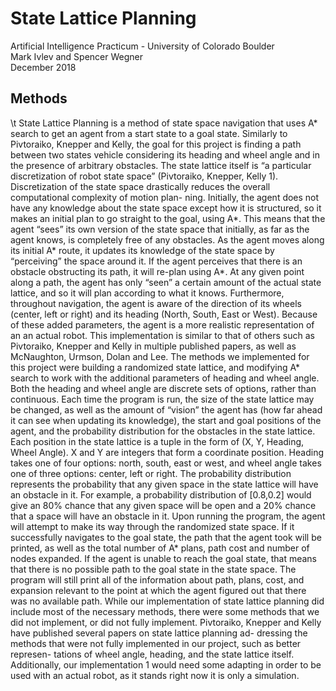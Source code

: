 # State Lattice Planning
Artificial Intelligence Practicum - University of Colorado Boulder  
Mark Ivlev and Spencer Wegner  
December 2018  

## Methods
\t State Lattice Planning is a method of state space navigation that uses A* search to get an agent from a start state to a goal state. Similarly to Pivtoraiko, Knepper and Kelly, the goal for this project is finding a path between two states vehicle considering its heading and wheel angle and in the presence of arbitrary obstacles. The state lattice itself is “a particular discretization of robot state space” (Pivtoraiko, Knepper, Kelly 1). Discretization of the state space drastically reduces the overall computational complexity of motion plan- ning. Initially, the agent does not have any knowledge about the state space except how it is structured, so it makes an initial plan to go straight to the goal, using A*. This means that the agent “sees” its own version of the state space that initially, as far as the agent knows, is completely free of any obstacles. As the agent moves along its initial A* route, it updates its knowledge of the state space by “perceiving” the space around it. If the agent perceives that there is an obstacle obstructing its path, it will re-plan using A*. At any given point along a path, the agent has only “seen” a certain amount of the actual state lattice, and so it will plan according to what it knows. Furthermore, throughout navigation, the agent is aware of the direction of its wheels (center, left or right) and its heading (North, South, East or West). Because of these added parameters, the agent is a more realistic representation of an an actual robot. This implementation is similar to that of others such as Pivtoraiko, Knepper and Kelly in multiple published papers, as well as McNaughton, Urmson, Dolan and Lee.
The methods we implemented for this project were building a randomized state lattice, and modifying A* search to work with the additional parameters of heading and wheel angle. Both the heading and wheel angle are discrete sets of options, rather than continuous. Each time the program is run, the size of the state lattice may be changed, as well as the amount of “vision” the agent has (how far ahead it can see when updating its knowledge), the start and goal positions of the agent, and the probability distribution for the obstacles in the state lattice. Each position in the state lattice is a tuple in the form of (X, Y, Heading, Wheel Angle). X and Y are integers that form a coordinate position. Heading takes one of four options: north, south, east or west, and wheel angle takes one of three options: center, left or right. The probability distribution represents the probability that any given space in the state lattice will have an obstacle in it. For example, a probability distribution of [0.8,0.2] would give an 80% chance that any given space will be open and a 20% chance that a space will have an obstacle in it. Upon running the program, the agent will attempt to make its way through the randomized state space. If it successfully navigates to the goal state, the path that the agent took will be printed, as well as the total number of A* plans, path cost and number of nodes expanded. If the agent is unable to reach the goal state, that means that there is no possible path to the goal state in the state space. The program will still print all of the information about path, plans, cost, and expansion relevant to the point at which the agent figured out that there was no available path.
While our implementation of state lattice planning did include most of the necessary methods, there were some methods that we did not implement, or did not fully implement. Pivtoraiko, Knepper and Kelly have published several papers on state lattice planning ad- dressing the methods that were not fully implemented in our project, such as better represen- tations of wheel angle, heading, and the state lattice itself. Additionally, our implementation
1
would need some adapting in order to be used with an actual robot, as it stands right now it is only a simulation.
